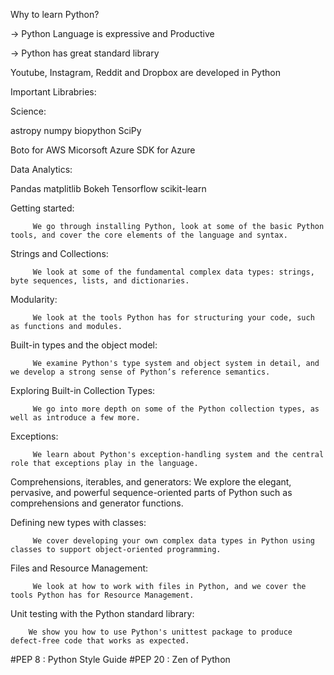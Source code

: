 Why to learn Python?

-> Python Language is expressive and Productive

-> Python has great standard library

Youtube, Instagram, Reddit and Dropbox are developed in Python

Important Librabries:

Science:
 
 astropy
 numpy
 biopython
 SciPy

Boto for AWS
Micorsoft Azure SDK for Azure

Data Analytics:

Pandas
 matplitlib
 Bokeh
 Tensorflow
 scikit-learn
 
 

Getting started: 

         We go through installing Python, look at some of the basic Python tools, and cover the core elements of the language and syntax.

Strings and Collections: 

         We look at some of the fundamental complex data types: strings, byte sequences, lists, and dictionaries.

Modularity: 


         We look at the tools Python has for structuring your code, such as functions and modules.

Built-in types and the object model: 

         We examine Python's type system and object system in detail, and we develop a strong sense of Python’s reference semantics.

Exploring Built-in Collection Types: 

         We go into more depth on some of the Python collection types, as well as introduce a few more.

Exceptions: 

         We learn about Python's exception-handling system and the central role that exceptions play in the language.

Comprehensions, iterables, and generators: We explore the elegant, pervasive, and powerful sequence-oriented parts of Python such as comprehensions and generator functions.

Defining new types with classes: 

         We cover developing your own complex data types in Python using classes to support object-oriented programming.

Files and Resource Management: 

         We look at how to work with files in Python, and we cover the tools Python has for Resource Management.

Unit testing with the Python standard library: 

        We show you how to use Python's unittest package to produce defect-free code that works as expected.


#PEP 8 : Python Style Guide
#PEP 20 : Zen of Python